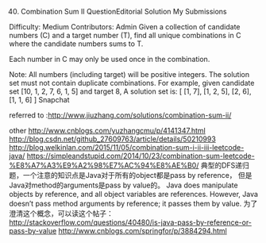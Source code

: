 40. Combination Sum II   QuestionEditorial Solution  My Submissions

Difficulty: Medium
Contributors: Admin
Given a collection of candidate numbers (C) and a target number (T), find all unique combinations in C where the candidate numbers sums to T.

Each number in C may only be used once in the combination.

Note:
All numbers (including target) will be positive integers.
The solution set must not contain duplicate combinations.
For example, given candidate set [10, 1, 2, 7, 6, 1, 5] and target 8,
A solution set is:
[
  [1, 7],
  [1, 2, 5],
  [2, 6],
  [1, 1, 6]
]
Snapchat


referred to :http://www.jiuzhang.com/solutions/combination-sum-ii/

other
http://www.cnblogs.com/yuzhangcmu/p/4141347.html
http://blog.csdn.net/github_27609763/article/details/50210993
http://blog.welkinlan.com/2015/11/05/combination-sum-i-ii-iii-leetcode-java/
https://simpleandstupid.com/2014/10/23/combination-sum-leetcode-%E8%A7%A3%E9%A2%98%E7%AC%94%E8%AE%B0/
典型的DFS递归题，一个注意的知识点是Java对于所有的object都是pass by reference，
但是Java对method的arguments是pass by value的。
Java does manipulate objects by reference, and all object variables are references.
However, Java doesn’t pass method arguments by reference; it passes them by value.
为了澄清这个概念，可以读这个帖子：http://stackoverflow.com/questions/40480/is-java-pass-by-reference-or-pass-by-value
http://www.cnblogs.com/springfor/p/3884294.html
